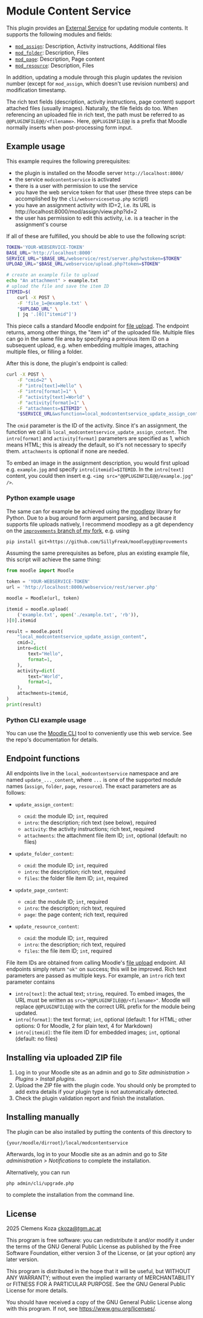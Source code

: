 # Module Content Service

This plugin provides an [External Service](https://moodledev.io/docs/5.0/apis/subsystems/external) for updating module contents. It supports the following modules and fields:

- [`mod_assign`](https://docs.moodle.org/500/en/Assignment_activity): Description, Activity instructions, Additional files
- [`mod_folder`](https://docs.moodle.org/500/en/Folder_resource): Description, Files
- [`mod_page`](https://docs.moodle.org/500/en/Page_resource): Description, Page content
- [`mod_resource`](https://docs.moodle.org/500/en/File_resource): Description, Files

In addition, updating a module through this plugin updates the revision number (except for `mod_assign`, which doesn't use revision numbers) and modification timestamp.

The rich text fields (description, activity instructions, page content) support attached files (usually images). Naturally, the file fields do too. When referencing an uploaded file in rich text, the path must be referred to as `@@PLUGINFILE@@/<filename>`. Here, `@@PLUGINFILE@@` is a prefix that Moodle normally inserts when post-processing form input.

## Example usage

This example requires the following prerequisites:

- the plugin is installed on the Moodle server `http://localhost:8000/`
- the service `modcontentservice` is activated
- there is a user with permission to use the service
- you have the web service token for that user (these three steps can be accomplished by the `cli/webservicesetup.php` script)
- you have an assignment activity with ID=2, i.e. its URL is http://localhost:8000/mod/assign/view.php?id=2
- the user has permission to edit this activity, i.e. is a teacher in the assignment's course

If all of these are fulfilled, you should be able to use the following script:

```bash
TOKEN='YOUR-WEBSERVICE-TOKEN'
BASE_URL='http://localhost:8000'
SERVICE_URL="$BASE_URL/webservice/rest/server.php?wstoken=$TOKEN"
UPLOAD_URL="$BASE_URL/webservice/upload.php?token=$TOKEN"

# create an example file to upload
echo "An attachment" > example.txt
# upload the file and save the item ID
ITEMID=$(
    curl -X POST \
    -F 'file_1=@example.txt' \
    "$UPLOAD_URL" \
    | jq '.[0]["itemid"]')
```

This piece calls a standard Moodle endpoint for [file upload](https://moodledev.io/docs/5.0/apis/subsystems/external/files#file-upload). The endpoint returns, among other things, the "item id" of the uploaded file. Multiple files can go in the same file area by specifying a previous item ID on a subsequent upload, e.g. when embedding multiple images, attaching multiple files, or filling a folder.

After this is done, the plugin's endpoint is called:

```bash
curl -X POST \
    -F "cmid=2" \
    -F "intro[text]=Hello" \
    -F "intro[format]=1" \
    -F "activity[text]=World" \
    -F "activity[format]=1" \
    -F "attachments=$ITEMID" \
    "$SERVICE_URL&wsfunction=local_modcontentservice_update_assign_content"
```

The `cmid` parameter is the ID of the activity. Since it's an assignment, the function we call is `local_modcontentservice_update_assign_content`. The `intro[format]` and `activity[format]` parameters are specified as 1, which means HTML; this is already the default, so it's not necessary to specify them. `attachments` is optional if none are needed.

To embed an image in the assignment description, you would first upload e.g. `example.jpg` and specify `intro[itemid]=$ITEMID`. In the `intro[text]` content, you could then insert e.g. `<img src="@@PLUGINFILE@@/example.jpg" />`.

### Python example usage

The same can for example be achieved using the [moodlepy](https://pypi.org/project/moodlepy/) library for Python. Due to a bug around form argument parsing, and because it supports file uploads natively, I recommend moodlepy as a git dependency on the [`improvements` branch of my fork](https://github.com/SillyFreak/moodlepy/tree/improvements), e.g. using

```bash
pip install git+https://github.com/SillyFreak/moodlepy@improvements
```

Assuming the same prerequisites as before, plus an existing example file, this script will achieve the same thing:

```py
from moodle import Moodle

token = 'YOUR-WEBSERVICE-TOKEN'
url = 'http://localhost:8000/webservice/rest/server.php'

moodle = Moodle(url, token)

itemid = moodle.upload(
    ('example.txt', open('./example.txt', 'rb')),
)[0].itemid

result = moodle.post(
    "local_modcontentservice_update_assign_content",
    cmid=2,
    intro=dict(
        text="Hello",
        format=1,
    ),
    activity=dict(
        text="World",
        format=1,
    ),
    attachments=itemid,
)
print(result)
```

### Python CLI example usage

You can use the [Moodle CLI](https://github.com/TGM-HIT/moodle-cli?tab=readme-ov-file#example-usage) tool to conveniently use this web service. See the repo's documentation for details.

## Endpoint functions

All endpoints live in the `local_modcontentservice` namespace and are named `update_..._content`, where `...` is one of the supported module names (`assign`, `folder`, `page`, `resource`). The exact parameters are as follows:

- `update_assign_content`:
  - `cmid`: the module ID; `int`, required
  - `intro`: the description; rich text (see below), required
  - `activity`: the activity instructions; rich text, required
  - `attachments`: the attachment file item ID; `int`, optional (default: no files)

- `update_folder_content`:
  - `cmid`: the module ID; `int`, required
  - `intro`: the description; rich text, required
  - `files`: the folder file item ID; `int`, required

- `update_page_content`:
  - `cmid`: the module ID; `int`, required
  - `intro`: the description; rich text, required
  - `page`: the page content; rich text, required

- `update_resource_content`:
  - `cmid`: the module ID; `int`, required
  - `intro`: the description; rich text, required
  - `files`: the file item ID; `int`, required

File item IDs are obtained from calling Moodle's [file upload](https://moodledev.io/docs/5.0/apis/subsystems/external/files#file-upload) endpoint. All endpoints simply return `"ok"` on success; this will be improved. Rich text parameters are passed as multiple keys. For example, an `intro` rich text parameter contains

- `intro[text]`: the actual text; `string`, required. To embed images, the URL must be written as `src="@@PLUGINFILE@@/<filename>"`. Moodle will replace `@@PLUGINFILE@@` with the correct URL prefix for the module being updated.
- `intro[format]`: the text format; `int`, optional (default: 1 for HTML; other options: 0 for Moodle, 2 for plain text, 4 for Markdown)
- `intro[itemid]`: the file item ID for embedded images; `int`, optional (default: no files)

## Installing via uploaded ZIP file

1. Log in to your Moodle site as an admin and go to _Site administration >
   Plugins > Install plugins_.
2. Upload the ZIP file with the plugin code. You should only be prompted to add
   extra details if your plugin type is not automatically detected.
3. Check the plugin validation report and finish the installation.

## Installing manually

The plugin can be also installed by putting the contents of this directory to

```
{your/moodle/dirroot}/local/modcontentservice
```

Afterwards, log in to your Moodle site as an admin and go to _Site administration >
Notifications_ to complete the installation.

Alternatively, you can run

```bash
php admin/cli/upgrade.php
```

to complete the installation from the command line.

## License

2025 Clemens Koza <ckoza@tgm.ac.at>

This program is free software: you can redistribute it and/or modify it under
the terms of the GNU General Public License as published by the Free Software
Foundation, either version 3 of the License, or (at your option) any later
version.

This program is distributed in the hope that it will be useful, but WITHOUT ANY
WARRANTY; without even the implied warranty of MERCHANTABILITY or FITNESS FOR A
PARTICULAR PURPOSE.  See the GNU General Public License for more details.

You should have received a copy of the GNU General Public License along with
this program.  If not, see <https://www.gnu.org/licenses/>.
